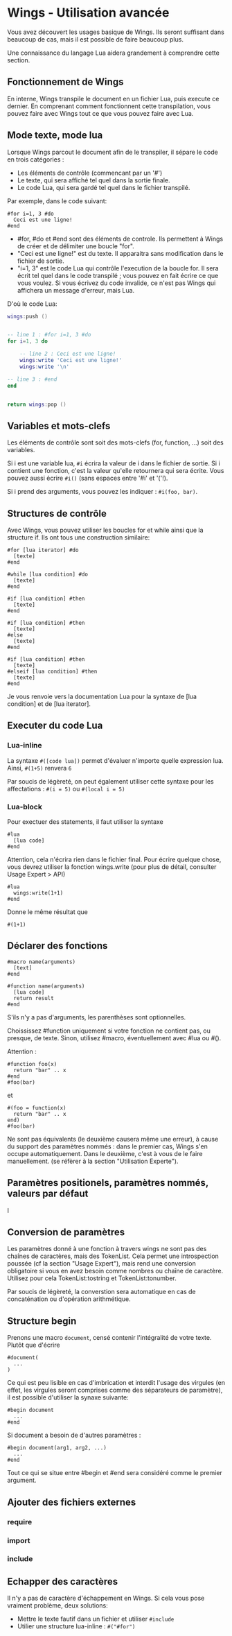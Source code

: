 
# Wings - Utilisation avancée
Vous avez découvert les usages basique de Wings. Ils seront suffisant dans beaucoup de cas, mais il est possible de faire beaucoup plus.

Une connaissance du langage Lua aidera grandement à comprendre cette section.

## Fonctionnement de Wings
En interne, Wings transpile le document en un fichier Lua, puis execute ce dernier.
En comprenant comment fonctionnent cette transpilation, vous pouvez faire avec Wings tout ce que vous pouvez faire avec Lua.


## Mode texte, mode lua
Lorsque Wings parcout le document afin de le transpiler, il sépare le code en trois catégories :
  - Les éléments de contrôle (commencant par un '#')
  - Le texte, qui sera affiché tel quel dans la sortie finale.
  - Le code Lua, qui sera gardé tel quel dans le fichier transpilé.

Par exemple, dans le code suivant:
``` wings
#for i=1, 3 #do
  Ceci est une ligne!
#end
```

  - #for, #do et #end sont des éléments de controle. Ils permettent à Wings de créer et de délimiter une boucle "for".
  - "Ceci est une ligne!" est du texte. Il apparaitra sans modification dans le fichier de sortie.
  - "i=1, 3" est le code Lua qui contrôle l'execution de la boucle for. Il sera écrit tel quel dans le code transpilé ; vous pouvez en fait écrire ce que vous voulez. Si vous écrivez du code invalide, ce n'est pas Wings qui affichera un message d'erreur, mais Lua.

D'où le code Lua:
```lua
wings:push ()


-- line 1 : #for i=1, 3 #do
for i=1, 3 do

    -- line 2 : Ceci est une ligne!
    wings:write 'Ceci est une ligne!'
    wings:write '\n'

-- line 3 : #end
end


return wings:pop ()
```

## Variables et mots-clefs
Les éléments de contrôle sont soit des mots-clefs (for, function, ...) soit des variables.

Si i est une variable lua, ```#i``` écrira la valeur de i dans le fichier de sortie. Si i contient une fonction, c'est la valeur qu'elle retournera qui sera écrite. Vous pouvez aussi écrire  ```#i()``` (sans espaces entre '#i' et '('!).

Si i prend des arguments, vous pouvez les indiquer : ```#i(foo, bar)```.

## Structures de contrôle
Avec Wings, vous pouvez utiliser les boucles for et while ainsi que la structure if.
Ils ont tous une construction similaire:
``` wings
#for [lua iterator] #do
  [texte]
#end
```

``` wings
#while [lua condition] #do
  [texte]
#end
```

``` wings
#if [lua condition] #then
  [texte]
#end
```

``` wings
#if [lua condition] #then
  [texte]
#else
  [texte]
#end
```

``` wings
#if [lua condition] #then
  [texte]
#elseif [lua condition] #then
  [texte]
#end
```

Je vous renvoie vers la documentation Lua pour la syntaxe de [lua condition] et de [lua iterator].

## Executer du code Lua
### Lua-inline
La syntaxe ```#([code lua])``` permet d'évaluer n'importe quelle expression lua.
Ainsi, ```#(1+5)``` renvera ```6```

Par soucis de légèreté, on peut également utiliser cette syntaxe pour les affectations : ```#(i = 5)``` ou ```#(local i = 5)```

### Lua-block
Pour exectuer des statements, il faut utiliser la syntaxe
``` wings
#lua
  [lua code]
#end
```

Attention, cela n'écrira rien dans le fichier final.
Pour écrire quelque chose, vous devrez utiliser la fonction wings.write (pour plus de détail, consulter Usage Expert > API)

``` wings
#lua
  wings:write(1+1)
#end
```

Donne le même résultat que
``` wings
#(1+1)
```

## Déclarer des fonctions
``` wings
#macro name(arguments)
  [text]
#end
```

``` wings
#function name(arguments)
  [lua code]
  return result
#end
```
S'ils n'y a pas d'arguments, les parenthèses sont optionnelles.

Choississez #function uniquement si votre fonction ne contient pas, ou presque, de texte. Sinon, utilisez #macro, éventuellement avec #lua ou #().

Attention : 
``` wings
#function foo(x)
  return "bar" .. x
#end
#foo(bar)
```
et
``` wings
#(foo = function(x)
  return "bar" .. x
end)
#foo(bar)
```
Ne sont pas équivalents (le deuxième causera même une erreur), à cause du support des paramètres nommés : dans le premier cas, Wings s'en occupe automatiquement. Dans le deuxième, c'est à vous de le faire manuellement. (se réfèrer à la section "Utilisation Experte").

## Paramètres positionels, paramètres nommés, valeurs par défaut
I

## Conversion de paramètres
Les paramètres donné à une fonction à travers wings ne sont pas des chaînes de caractères, mais des TokenList. Cela permet une introspection poussée (cf la section "Usage Expert"), mais rend une conversion obligatoire si vous en avez besoin comme nombres ou chaîne de caractère.
Utilisez pour cela TokenList:tostring et TokenList:tonumber.

Par soucis de légèreté, la converstion sera automatique en cas de concaténation ou d'opération arithmétique.

## Structure begin
Prenons une macro ```document```, censé contenir l'intégralité de votre texte.
Plutôt que d'écrire
``` wings
#document(
  ...
)
```
Ce qui est peu lisible en cas d'imbrication et interdit l'usage des virgules (en effet, les virgules seront comprises comme des séparateurs de paramètre), il est possible d'utiliser la synaxe suivante:
``` wings
#begin document
  ...
#end
```

Si document a besoin de d'autres paramètres :

``` wings
#begin document(arg1, arg2, ...)
  ...
#end
```

Tout ce qui se situe entre #begin et #end sera considéré comme le premier argument.

## Ajouter des fichiers externes
### require
### import
### include
## Echapper des caractères
Il n'y a pas de caractère d'échappement en Wings.
Si cela vous pose vraiment problème, deux solutions:
- Mettre le texte fautif dans un fichier et utiliser ```#include```
- Utilier une structure lua-inline : ```#("#for")```
